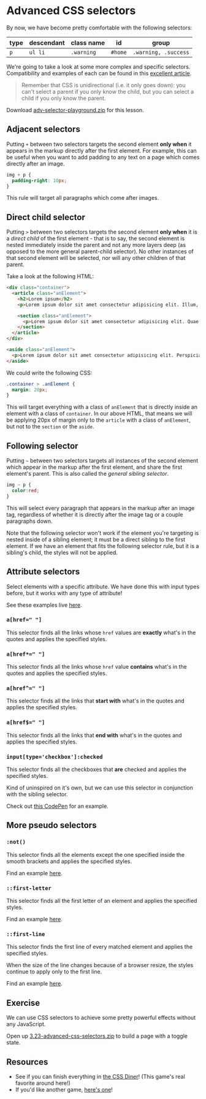 <!-- Student takeaway -->
<!-- By the end of this lesson, the student should know:
- How to use the following advanced CSS selectors:
    Adjacent (+)
    Direct child (>)
    Following (~)
    Attribute ([])
    Checked (:checked)
    Not (:not)
-->

# Advanced CSS selectors

By now, we have become pretty comfortable with the following selectors:

type | descendant | class name | id | group
---|---|---|---|---|
`p`| `ul li` | `.warning` | `#home` | `.warning, .success`

We're going to take a look at some more complex and specific selectors. 
Compatibility and examples of each can be found in this [excellent article](http://net.tutsplus.com/tutorials/html-css-techniques/the-30-css-selectors-you-must-memorize/).

>Remember that CSS is unidirectional (i.e. it only goes down): you can't select a parent if you only know the child, but you can select a child if you only know the parent. 

Download [adv-selector-playground.zip](https://hychalknotes.s3.amazonaws.com/adv-selector-playground.zip) for this lesson.

## Adjacent selectors
Putting `+` between two selectors targets the second element **only when**  it appears in the markup directly after the first element. For example, this can be useful when you want to add padding to any text on a page which comes directly after an image.

```css
img + p {
  padding-right: 10px;
}
```
This rule will target all paragraphs which come after images.

## Direct child selector
Putting `>` between two selectors targets the second element **only when**  it is a _direct child_ of the first element - that is to say, the second element is nested immediately inside the parent and not any more layers deep (as opposed to the more general parent-child selector). No other instances of that second element will be selected, nor will any other children of that parent.

Take a look at the following HTML:

```html
<div class="container">
  <article class="anElement">
    <h2>Lorem ipsum</h2>
    <p>Lorem ipsum dolor sit amet consectetur adipisicing elit. Illum, expedita?</p>

    <section class="anElement">
      <p>Lorem ipsum dolor sit amet consectetur adipisicing elit. Quae, voluptatum.</p>
    </section>
  </article>
</div>

<aside class="anElement">
  <p>Lorem ipsum dolor sit amet consectetur adipisicing elit. Perspiciatis, earum.</p>
</aside>
```

We could write the following CSS:

```css
.container > .anElement {
  margin: 20px;
}
```
This will target everything with a class of `anElement` that is directly inside an element with a class of `container`. In our above HTML, that means we will be applying 20px of margin only to the `article` with a class of `anElement`, but not to the `section` or the `aside`.

## Following selector
Putting `~` between two selectors targets all instances of the second element which appear in the markup after the first element, and share the first element's parent. This is also called the _general sibling selector_.

```css
img ~ p {
  color:red;
}
```

This will select every paragraph that appears in the markup after an image tag, regardless of whether it is directly after the image tag or a couple paragraphs down.

Note that the following selector won't work if the element you're targeting is nested inside of a sibling element; it must be a direct sibling to the first element. If we have an element that fits the following selector rule, but it is a sibling's child, the styles will not be applied.

## Attribute selectors

Select elements with a specific attribute. We have done this with input types before, but it works with any type of attribute!

See these examples live [here](https://codepen.io/hackeryou/pen/VqGeRz).

### `a[href=" "]`
This selector finds all the links whose `href` values are **exactly** what's in the quotes and applies the specified styles.

### `a[href*=" "]`
This selector finds all the links whose `href` value **contains** what's in the quotes and applies the specified styles.

### `a[href^=" "]`
This selector finds all the links that **start with** what's in the quotes and applies the specified styles.

### `a[href$=" "]`
This selector finds all the links that **end with** what's in the quotes and applies the specified styles.

### `input[type='checkbox']:checked`

This selector finds all the checkboxes that **are** checked and applies the specified styles.

Kind of uninspired on it's own, but we can use this selector in conjunction with the sibling selector. 

Check out [this CodePen](https://codepen.io/hackeryou/pen/VqGKea) for an example.

## More pseudo selectors

### `:not()`

This selector finds all the elements except the one specified inside the smooth brackets and applies the specified styles.

Find an example [here](https://codepen.io/hackeryou/pen/maGrmw).

### `::first-letter`

This selector finds all the first letter of an element and applies the specified styles.

Find an example [here](https://codepen.io/hackeryou/pen/GPXjEv).

### `::first-line`

This selector finds the first line of every matched element and applies the specified styles.

When the size of the line changes because of a browser resize, the styles continue to apply only to the first line.

Find an example [here](https://codepen.io/hackeryou/pen/GPXjEv).

## Exercise

We can use CSS selectors to achieve some pretty powerful effects without any JavaScript.

Open up [3.23-advanced-css-selectors.zip](https://hychalknotes.s3.amazonaws.com/3.23-advanced-css-selectors.zip) to build a page with a toggle state.


## Resources
* See if you can finish everything in [the CSS Diner](https://flukeout.github.io/)! (This game's real favorite around here!)
* If you'd like another game, [here's one](http://toolness.github.io/css-selector-game)!